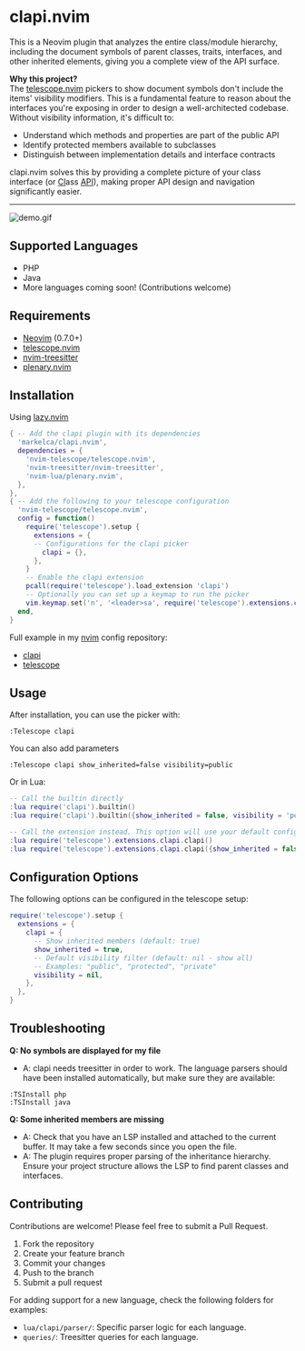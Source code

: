 # clapi.nvim

This is a Neovim plugin that analyzes the entire class/module hierarchy, including the document symbols of parent classes, traits, interfaces, and other inherited elements, giving you a complete view of the API surface.

**Why this project?**  
The [telescope.nvim](https://github.com/nvim-telescope/telescope.nvim) pickers to show document symbols don't include the items' visibility modifiers. This is a fundamental feature to reason about the interfaces you're exposing in order to design a well-architected codebase. Without visibility information, it's difficult to:

- Understand which methods and properties are part of the public API
- Identify protected members available to subclasses
- Distinguish between implementation details and interface contracts

clapi.nvim solves this by providing a complete picture of your class interface (or <ins>Cl</ins>ass <ins>API</ins>), making proper API design and navigation significantly easier.  

---

![demo.gif](https://github.com/user-attachments/assets/e9ddda56-912d-4475-b7d6-94c573939db6)

## Supported Languages

- PHP
- Java
- More languages coming soon! (Contributions welcome)

## Requirements

- [Neovim](https://neovim.io/) (0.7.0+)
- [telescope.nvim](https://github.com/nvim-telescope/telescope.nvim)
- [nvim-treesitter](https://github.com/nvim-treesitter/nvim-treesitter)
- [plenary.nvim](https://github.com/nvim-lua/plenary.nvim)

## Installation
Using [lazy.nvim](https://github.com/folke/lazy.nvim)
```lua
{ -- Add the clapi plugin with its dependencies
  'markelca/clapi.nvim',
  dependencies = {
    'nvim-telescope/telescope.nvim',
    'nvim-treesitter/nvim-treesitter',
    'nvim-lua/plenary.nvim',
  },
},
{ -- Add the following to your telescope configuration
  'nvim-telescope/telescope.nvim',
  config = function()
    require('telescope').setup {
      extensions = {
      -- Configurations for the clapi picker
        clapi = {},
      },
    }
    -- Enable the clapi extension
    pcall(require('telescope').load_extension 'clapi')
    -- Optionally you can set up a keymap to run the picker
    vim.keymap.set('n', '<leader>sa', require('telescope').extensions.clapi.clapi, { desc = '[S]earch [A]pi' })
  end,
}
```
Full example in my [nvim](https://github.com/markelca/nvim) config repository: 
- [clapi](https://github.com/markelca/nvim/blob/master/lua/plugins/clapi.lua)
- [telescope](https://github.com/markelca/nvim/blob/master/lua/plugins/telescope.lua)

## Usage

After installation, you can use the picker with:

```vim
:Telescope clapi
```
You can also add parameters
```vim
:Telescope clapi show_inherited=false visibility=public
```

Or in Lua:

```lua
-- Call the builtin directly
:lua require('clapi').builtin()
:lua require('clapi').builtin({show_inherited = false, visibility = 'public'}) -- You can pass options to filter the results

-- Call the extension instead. This option will use your default configurations from the telescope config
:lua require('telescope').extensions.clapi.clapi()
:lua require('telescope').extensions.clapi.clapi({show_inherited = false, visibility = 'public'}) -- You can also use parameters this way
```
## Configuration Options

The following options can be configured in the telescope setup:

```lua
require('telescope').setup {
  extensions = {
    clapi = {
      -- Show inherited members (default: true)
      show_inherited = true,
      -- Default visibility filter (default: nil - show all)
      -- Examples: "public", "protected", "private"
      visibility = nil,
    },
  },
}
```

## Troubleshooting

**Q: No symbols are displayed for my file**  
- A: clapi needs treesitter in order to work. The language parsers should have been installed automatically, but make sure they are available:
```vim
:TSInstall php
:TSInstall java
```

**Q: Some inherited members are missing**  
- A: Check that you have an LSP installed and attached to the current buffer. It may take a few seconds since you open the file.
- A: The plugin requires proper parsing of the inheritance hierarchy. Ensure your project structure allows the LSP to find parent classes and interfaces.

## Contributing

Contributions are welcome! Please feel free to submit a Pull Request.

1. Fork the repository
2. Create your feature branch
3. Commit your changes
4. Push to the branch
5. Submit a pull request

For adding support for a new language, check the following folders for examples: 
- `lua/clapi/parser/`: Specific parser logic for each language.
- `queries/`: Treesitter queries for each language.
